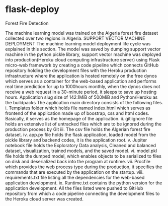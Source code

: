 # flask-deploy
Forest Fire Detection 

The machine learning model was trained on the Algeria forest fire dataset collected over two regions in Algeria.
SUPPORT VECTOR MACHINE DEPLOYMENT
The machine learning model deployment life cycle was explained in this section. The model was saved by dumping support vector machine in the python pickle library, support vector machine was deployed into production(Heroku cloud computing infrastructure server) using Flask micro-web framework by creating a code pipeline which connects GitHub repository holding the development files with the Heroku production infrastructure where the application is hosted remotely on the free dynos which serves as a container for the web-based application and performs real time prediction for up to 1000hours monthly, when the dynos does not receive a web request in a 30-minute period, it sleeps to save up hosting hours. Application slug size of 142.1MiB of 500MiB and Python/Heroku as the buildpacks
The application main directory consists of the following files.
i. Templates folder which holds file named index.html which serves as frontend of the application made up of boostrap, css and html codes. Basically, it serves as the homepage of the application.
ii. gitiignore file holds an extensive list of untracked files which are to be ignored during the production process by Git
iii. The csv file holds the Algerian forest fire dataset.
iv. app.py file holds the flask application, loaded model from the pickle library and backend codes, it is the application root.
v. Jupiter notebook file holds the Exploratory Data analysis, Cleaned and balanced dataset, visualization, trained models, and the saved model.
vi. model.pkl file holds the dumped model, which enables objects to be serialized to files on disk and deserialized back into the program at runtime.
vii. Procfile which provides the web process type during the production, it specifies the commands that are executed by the application on the startup.
viii. requirements.txt file listing all the dependencies for the web-based application development.
ix. Runtime.txt contains the python version for the application development.
All the files listed were pushed to GitHub repository from which a code pipeline connecting the development files to the Heroku cloud server was created.
